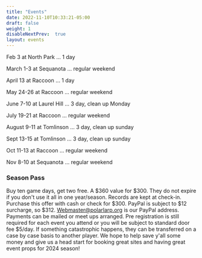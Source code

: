 ```yaml
---
title: "Events"
date: 2022-11-10T10:33:21-05:00
draft: false
weight: 1
disableNextPrev:  true
layout: events
---
```


Feb 3 at North Park ... 1 day

March 1-3 at Sequanota ... regular weekend

April 13 at Raccoon ... 1 day 

May 24-26 at Raccoon ... regular weekend

June 7-10 at Laurel Hill ... 3 day, clean up Monday 

July 19-21 at Raccoon ... regular weekend

August 9-11 at Tomlinson ... 3 day, clean up sunday

Sept 13-15 at Tomlinson ... 3 day, clean up sunday

Oct 11-13 at Raccoon ... regular weekend

Nov 8-10 at Sequanota ... regular weekend

### Season Pass

Buy ten game days, get two free.  A $360 value for $300. They do not expire if you don't use it all in one year/season. Records are kept at check-in. Purchase this offer with cash or check for $300. PayPal is subject to $12 surcharge, so $312. Webmaster@polarlarp.org is our PayPal address.  Payments can be mailed or meet ups arranged. Pre registration is still required for each event you attend or you will be subject to standard door fee $5/day. If something catastrophic happens, they can be transferred on a case by case basis to another player.  We hope to help save y'all some money and give us a head start for booking great sites and having great event props for 2024 season!
